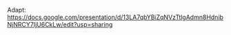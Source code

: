 Adapt: https://docs.google.com/presentation/d/13LA7qbYBiZqNVzTtlgAdmn8HdnibNjNRCY7IjU6CkLw/edit?usp=sharing